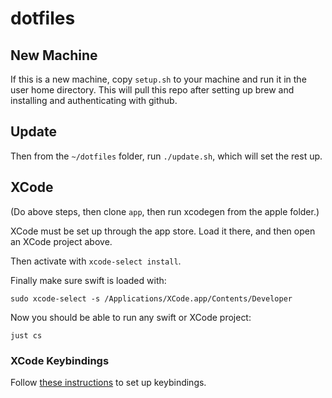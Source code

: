 # dotfiles

## New Machine

If this is a new machine, copy `setup.sh` to your machine and run it in the user home directory. This will pull this repo after setting up brew and installing and authenticating with github.

## Update

Then from the `~/dotfiles` folder, run `./update.sh`, which will set the rest up.

## XCode

(Do above steps, then clone `app`, then run xcodegen from the apple folder.)

XCode must be set up through the app store. Load it there, and then open an XCode project above.

Then activate with `xcode-select install`.

Finally make sure swift is loaded with:

```shell
sudo xcode-select -s /Applications/XCode.app/Contents/Developer
```

Now you should be able to run any swift or XCode project:

```shell
just cs
```

### XCode Keybindings

Follow [these instructions](https://gist.github.com/hoishing/2b024e625024e5b409f0bb5941688375) to set up keybindings.